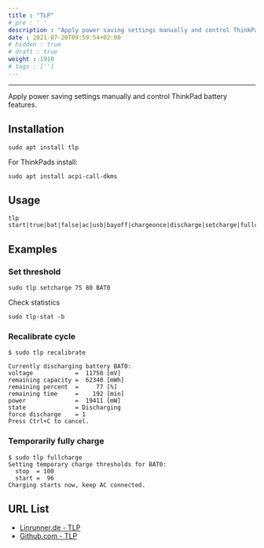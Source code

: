 ```yaml
---
title : "TLP"
# pre : ' '
description : "Apply power saving settings manually and control ThinkPad battery features."
date : 2021-07-20T09:59:54+02:00
# hidden : true
# draft : true
weight : 1910
# tags : ['']
---
```


---

Apply power saving settings manually and control ThinkPad battery features.

## Installation

```plain
sudo apt install tlp
```

For ThinkPads install:

```plain
sudo apt install acpi-call-dkms
```

## Usage

```plain
tlp start|true|bat|false|ac|usb|bayoff|chargeonce|discharge|setcharge|fullcharge|recalibrate|diskid
```

## Examples

### Set threshold

```plain
sudo tlp setcharge 75 80 BAT0
```

Check statistics

```plain
sudo tlp-stat -b
```

### Recalibrate cycle

```plain
$ sudo tlp recalibrate

Currently discharging battery BAT0:
voltage            =  11750 [mV]
remaining capacity =  62340 [mWh]
remaining percent  =     77 [%]
remaining time     =    192 [min]
power              =  19411 [mW]
state              = Discharging
force discharge    = 1
Press Ctrl+C to cancel.
```

### Temporarily fully charge

```plain
$ sudo tlp fullcharge
Setting temporary charge thresholds for BAT0:
  stop  = 100
  start =  96
Charging starts now, keep AC connected.
```

## URL List

- [Linrunner.de - TLP](https://linrunner.de/tlp/)
- [Github.com - TLP](https://github.com/linrunner/TLP)
